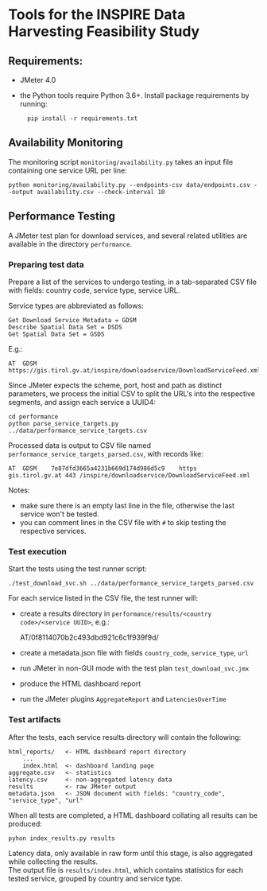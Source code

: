 # Tools for the INSPIRE Data Harvesting Feasibility Study


## Requirements:

- JMeter 4.0

- the Python tools require Python 3.6+. Install package requirements by running:

		pip install -r requirements.txt


## Availability Monitoring

The monitoring script ``monitoring/availability.py`` takes an input file containing one service URL per line:
  
	python monitoring/availability.py --endpoints-csv data/endpoints.csv --output availability.csv --check-interval 10


## Performance Testing

A JMeter test plan for download services, and several related utilities are available in the directory `performance`.

### Preparing test data

Prepare a list of the services to undergo testing, in a tab-separated CSV file with fields: country code, service type, service URL.

Service types are abbreviated as follows:
 
	Get Download Service Metadata = GDSM	
	Describe Spatial Data Set = DSDS
	Get Spatial Data Set = GSDS 

E.g.:
 
	AT	GDSM	https://gis.tirol.gv.at/inspire/downloadservice/DownloadServiceFeed.xml

Since JMeter expects the scheme, port, host and path as distinct parameters, we process the initial CSV to split the URL's into the respective segments, and assign each service a UUID4:

	cd performance	
	python parse_service_targets.py ../data/performance_service_targets.csv

Processed data is output to CSV file named ``performance_service_targets_parsed.csv``, with records like: 

	AT	GDSM	7e87dfd3665a4231b669d174d986d5c9	https	gis.tirol.gv.at	443	/inspire/downloadservice/DownloadServiceFeed.xml
 
Notes:
 - make sure there is an empty last line in the file, otherwise the last service won't be tested.
 - you can comment lines in the CSV file with ``#`` to skip testing the respective services.

### Test execution

Start the tests using the test runner script:
 
	./test_download_svc.sh ../data/performance_service_targets_parsed.csv


For each service listed in the CSV file, the test runner will:
- create a results directory in ``performance/results/<country code>/<service UUID>``, e.g.:


	AT/0f8114070b2c493dbd921c6c1f939f9d/

- create a metadata.json file with fields ``country_code``, ``service_type``, ``url`` 
- run JMeter in non-GUI mode with the test plan ``test_download_svc.jmx``
- produce the HTML dashboard report
- run the JMeter plugins ``AggregateReport`` and ``LatenciesOverTime``

### Test artifacts

After the tests, each service results directory will contain the following:

    html_reports/   <- HTML dashboard report directory
        ...
        index.html  <- dashboard landing page
    aggregate.csv   <- statistics
    latency.csv     <- non-aggregated latency data 
    results         <- raw JMeter output
    metadata.json   <- JSON document with fields: "country_code", "service_type", "url"
	        

When all tests are completed, a HTML dashboard collating all results can be produced: 

	pyhon index_results.py results

Latency data, only available in raw form until this stage, is also aggregated while collecting the results.  	
The output file is ``results/index.html``, which contains statistics for each tested service, grouped by country and service type.
